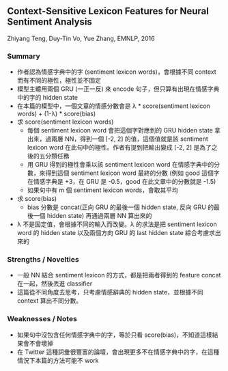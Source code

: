 ## Context-Sensitive Lexicon Features for Neural Sentiment Analysis

Zhiyang Teng, Duy-Tin Vo, Yue Zhang, EMNLP, 2016

### Summary
- 作者認為情感字典中的字 (sentiment lexicon words)，會根據不同 context 而有不同的極性，極性並不固定
- 模型主體用兩個 GRU (一正一反) 來 encode 句子，但只算有出現在情感字典中的字的 hidden state
- 在本篇的模型中，一個文章的情感分數會是 λ * score(sentiment lexicon words) + (1-λ) * score(bias)
- 求 score(sentiment lexicon words)
  - 每個 sentiment lexicon word 會把這個字對應到的 GRU hidden state 拿出來，過兩層 NN，得到一個 [-2, 2] 的值，這個值就是該 sentiment lexicon word 在此句中的極性。作者有提到把輸出變成 [-2, 2] 是為了之後的五分類任務
  - 用 GRU 得到的極性會乘以該 sentiment lexicon word 在情感字典中的分數，來得到這個 sentiment lexicon word 最終的分數 (例如 good 這個字在情感字典是 +3，在 GRU 是 -0.5，good 在此文章中的分數就是 -1.5)
  - 如果句中有 m 個 sentiment lexicon words，會取其平均
- 求 score(bias)
  - bias 分數是 concat(正向 GRU 的最後一個 hidden state, 反向 GRU 的最後一個 hidden state) 再通過兩層 NN 算出來的
- λ 不是固定值，會根據不同的輸入而改變。λ 的求法是把 sentiment lexicon word 的 hidden state 以及兩個方向 GRU 的 last hidden state 綜合考慮求出來的

### Strengths / Novelties
- 一般 NN 結合 sentiment lexicon 的方式，都是把兩者得到的 feature concat 在一起，然後丟進 classifier
- 這篇從不同角度去思考，只考慮情感辭典的 hidden state，並根據不同 context 算出不同分數。

### Weaknesses / Notes
- 如果句中沒包含任何情感字典中的字，等於只看 score(bias)，不知道這樣結果會不會壞掉
- 在 Twitter 這種詞彙很豐富的論壇，會出現更多不在情感字典中的字，在這種情況下本篇的方法可能不 work

